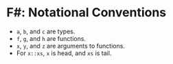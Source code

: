 # F\#: Notational Conventions

- `a`, `b`, and `c` are types.
- `f`, `g`, and `h` are functions.
- `x`, `y`, and `z` are arguments to functions.
- For `x::xs`, `x` is head, and `xs` is tail.
